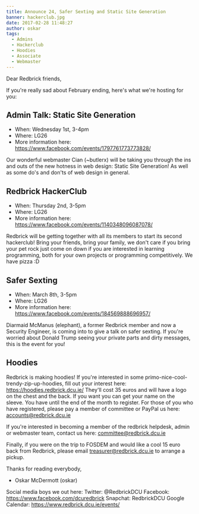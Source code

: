 ```yaml
---
title: Announce 24, Safer Sexting and Static Site Generation
banner: hackerclub.jpg
date: 2017-02-28 11:48:27
author: oskar
tags:
  - Admins
  - Hackerclub
  - Hoodies
  - Associate
  - Webmaster
---
```

Dear Redbrick friends,

If you're really sad about February ending, here's what we're hosting for you:

 <!-- more -->

## Admin Talk: Static Site Generation

 - When: Wednesday 1st, 3-4pm
 - Where: LG26
 - More information here: https://www.facebook.com/events/1797761773773828/

Our wonderful webmaster Cian (~butlerx) will be taking you through the ins and outs of the new hotness in web design: Static Site Generation!  As well as some do's and don'ts of web design in general.


## Redbrick HackerClub

 - When: Thursday 2nd, 3-5pm
 - Where: LG26
 - More information here: https://www.facebook.com/events/1140348096087078/

Redbrick will be getting together with all its members to start its second hackerclub! Bring your friends, bring your family, we don't care if you bring your pet rock just come on down if you are interested in learning programming, both for your own projects or programming competitively. We have pizza :D


## Safer Sexting

 - When: March 8th, 3-5pm
 - Where: LG26
 - More information here: https://www.facebook.com/events/184569888696957/

Diarmaid McManus (elephant), a former Redbrick member and now a Security Engineer, is coming into to give a talk on safer sexting. If you're worried about Donald Trump seeing your private parts and dirty messages, this is the event for you!

## Hoodies

Redbrick is making hoodies! If you're interested in some
primo-nice-cool-trendy-zip-up-hoodies, fill out your interest here:
https://hoodies.redbrick.dcu.ie/
They'll cost 35 euros and will have a logo on the chest and the back. If you want you can get your name on the sleeve. You have until the end of the month to register. For those of you who have registered, please pay a member of committee or PayPal us here: accounts@redbrick.dcu.ie

If you're interested in becoming a member of the redbrick helpdesk, admin or webmaster team, contact us here: committee@redbrick.dcu.ie

Finally, if you were on the trip to FOSDEM and would like a cool 15 euro back from Redbrick, please email treasurer@redbrick.dcu.ie to arrange a pickup.

Thanks for reading everybody,
- Oskar McDermott (oskar)

Social media boys we out here:
Twitter: @RedbrickDCU
Facebook: https://www.facebook.com/dcuredbrick
Snapchat: RedbrickDCU
Google Calendar: https://www.redbrick.dcu.ie/events/


